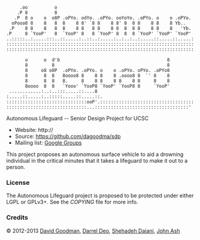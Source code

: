                                                                           
         .oo          o                                                   
        .P 8          8                                                   
       .P  8 o    o  o8P .oPYo. odYo. .oPYo. ooYoYo. .oPYo. o    o .oPYo. 
      oPooo8 8    8   8  8    8 8' `8 8    8 8' 8  8 8    8 8    8 Yb..   
     .P    8 8    8   8  8    8 8   8 8    8 8  8  8 8    8 8    8   'Yb. 
    .P     8 `YooP'   8  `YooP' 8   8 `YooP' 8  8  8 `YooP' `YooP' `YooP' 
    ..:::::..:.....:::..::.....:..::..:.....:..:..:..:.....::.....::.....:
    ::::::::::::::::::::::::::::::::::::::::::::::::::::::::::::::::::::::
    ::::::::::::::::::::::::::::::::::::::::::::::::::::::::::::::::::::::
    
           o      o  d'b                                        8 
           8         8                                          8 
           8     o8 o8P  .oPYo. .oPYo. o    o .oPYo. oPYo. .oPYo8 
           8      8  8   8oooo8 8    8 8    8 .oooo8 8  `' 8    8 
           8      8  8   8.     8    8 8    8 8    8 8     8    8 
           8oooo  8  8   `Yooo' `YooP8 `YooP' `YooP8 8     `YooP' 
     ............:..:..:::.....::....8 :.....::.....:..:::::.....::.....::.
    ::::::::::::::::::::::::::::::ooP'.:::::::::::::::::::::::::::::::::::
    ::::::::::::::::::::::::::::::...:::::::::::::::::::::::::::::::::::'
    

Autonomous Lifeguard -- Senior Design Project for UCSC

*   Website: http://
*   Source: https://github.com/dagoodma/sdp
*   Mailing list: [Google Groups](https://groups.google.com/a/ucsc.edu/forum/#!forum/albs-group)

This project proposes an autonomous surface vehicle to aid a drowning
individual in the critical minutes that it takes a lifeguard to make it
out to a person. 

### License ###

The Autonomous Lifeguard project is proposed to be protected under either LGPL or GPLv3+.
See the *COPYING* file for more info.

### Credits ###

&copy; 2012-2013 [David Goodman](mailto:dagoodma@ucsc.edu),
 [Darrel Deo](mailto:ddeo@ucsc.edu),
 [Shehadeh Dajani](mailto:sdajani@ucsc.edu),
 [John Ash](mailto:jash@ucsc.edu)
